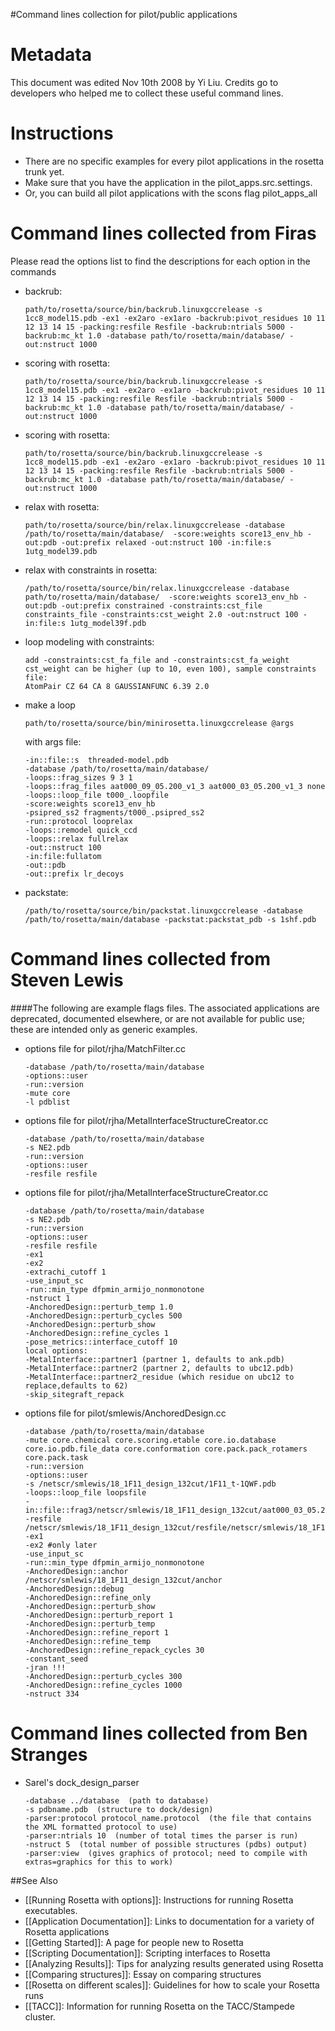 #Command lines collection for pilot/public applications

Metadata
========

This document was edited Nov 10th 2008 by Yi Liu. Credits go to developers who helped me to collect these useful command lines.

Instructions
============

-   There are no specific examples for every pilot applications in the rosetta trunk yet.
-   Make sure that you have the application in the pilot\_apps.src.settings.
-   Or, you can build all pilot applications with the scons flag pilot\_apps\_all

Command lines collected from Firas
==================================

Please read the options list to find the descriptions for each option in the commands

-   backrub:

    ```
    path/to/rosetta/source/bin/backrub.linuxgccrelease -s 1cc8_model15.pdb -ex1 -ex2aro -ex1aro -backrub:pivot_residues 10 11 12 13 14 15 -packing:resfile Resfile -backrub:ntrials 5000 -backrub:mc_kt 1.0 -database path/to/rosetta/main/database/ -out:nstruct 1000
    ```

-   scoring with rosetta:

    ```
    path/to/rosetta/source/bin/backrub.linuxgccrelease -s 1cc8_model15.pdb -ex1 -ex2aro -ex1aro -backrub:pivot_residues 10 11 12 13 14 15 -packing:resfile Resfile -backrub:ntrials 5000 -backrub:mc_kt 1.0 -database path/to/rosetta/main/database/ -out:nstruct 1000
    ```

-   scoring with rosetta:

    ```
    path/to/rosetta/source/bin/backrub.linuxgccrelease -s 1cc8_model15.pdb -ex1 -ex2aro -ex1aro -backrub:pivot_residues 10 11 12 13 14 15 -packing:resfile Resfile -backrub:ntrials 5000 -backrub:mc_kt 1.0 -database path/to/rosetta/main/database/ -out:nstruct 1000
    ```

-   relax with rosetta:

    ```
    path/to/rosetta/source/bin/relax.linuxgccrelease -database /path/to/rosetta/main/database/  -score:weights score13_env_hb -out:pdb -out:prefix relaxed -out:nstruct 100 -in:file:s 1utg_model39.pdb 
    ```

-   relax with constraints in rosetta:

    ```
    /path/to/rosetta/source/bin/relax.linuxgccrelease -database path/to/rosetta/main/database/  -score:weights score13_env_hb -out:pdb -out:prefix constrained -constraints:cst_file constraints_file -constraints:cst_weight 2.0 -out:nstruct 100 -in:file:s 1utg_model39f.pdb
    ```

-   loop modeling with constraints:

    ```
    add -constraints:cst_fa_file and -constraints:cst_fa_weight
    cst_weight can be higher (up to 10, even 100), sample constraints file:
    AtomPair CZ 64 CA 8 GAUSSIANFUNC 6.39 2.0
    ```

-   make a loop

    ```
    path/to/rosetta/source/bin/minirosetta.linuxgccrelease @args
    ```
    with args file:
    ```
    -in::file::s  threaded-model.pdb
    -database /path/to/rosetta/main/database/
    -loops::frag_sizes 9 3 1
    -loops::frag_files aat000_09_05.200_v1_3 aat000_03_05.200_v1_3 none
    -loops::loop_file t000_.loopfile
    -score:weights score13_env_hb
    -psipred_ss2 fragments/t000_.psipred_ss2
    -run::protocol looprelax
    -loops::remodel quick_ccd
    -loops::relax fullrelax
    -out::nstruct 100
    -in:file:fullatom
    -out::pdb
    -out::prefix lr_decoys
    ```

-   packstate:

    ```
    /path/to/rosetta/source/bin/packstat.linuxgccrelease -database /path/to/rosetta/main/database -packstat:packstat_pdb -s 1shf.pdb
    ```

Command lines collected from Steven Lewis
=========================================

####The following are example flags files. The associated applications are deprecated, documented elsewhere, or are not available for public use; these are intended only as generic examples.

-   options file for pilot/rjha/MatchFilter.cc

    ```
    -database /path/to/rosetta/main/database
    -options::user
    -run::version
    -mute core
    -l pdblist
    ```

-   options file for pilot/rjha/MetalInterfaceStructureCreator.cc

    ```
    -database /path/to/rosetta/main/database
    -s NE2.pdb
    -run::version
    -options::user
    -resfile resfile
    ```

-   options file for pilot/rjha/MetalInterfaceStructureCreator.cc

    ```
    -database /path/to/rosetta/main/database
    -s NE2.pdb
    -run::version
    -options::user
    -resfile resfile
    -ex1
    -ex2
    -extrachi_cutoff 1
    -use_input_sc
    -run::min_type dfpmin_armijo_nonmonotone
    -nstruct 1
    -AnchoredDesign::perturb_temp 1.0
    -AnchoredDesign::perturb_cycles 500
    -AnchoredDesign::perturb_show
    -AnchoredDesign::refine_cycles 1
    -pose_metrics::interface_cutoff 10
    local options:
    -MetalInterface::partner1 (partner 1, defaults to ank.pdb)
    -MetalInterface::partner2 (partner 2, defaults to ubc12.pdb)
    -MetalInterface::partner2_residue (which residue on ubc12 to replace,defaults to 62)
    -skip_sitegraft_repack
    ```

-   options file for pilot/smlewis/AnchoredDesign.cc

    ```
    -database /path/to/rosetta/main/database
    -mute core.chemical core.scoring.etable core.io.database
    core.io.pdb.file_data core.conformation core.pack.pack_rotamers
    core.pack.task
    -run::version
    -options::user
    -s /netscr/smlewis/18_1F11_design_132cut/1F11_t-1QWF.pdb
    -loops::loop_file loopsfile
    -in::file::frag3/netscr/smlewis/18_1F11_design_132cut/aat000_03_05.200_v1_3.plusSH3.gz
    -resfile /netscr/smlewis/18_1F11_design_132cut/resfile/netscr/smlewis/18_1F11_design_132cut/resfile2
    -ex1
    -ex2 #only later
    -use_input_sc
    -run::min_type dfpmin_armijo_nonmonotone
    -AnchoredDesign::anchor /netscr/smlewis/18_1F11_design_132cut/anchor
    -AnchoredDesign::debug
    -AnchoredDesign::refine_only
    -AnchoredDesign::perturb_show
    -AnchoredDesign::perturb_report 1
    -AnchoredDesign::perturb_temp
    -AnchoredDesign::refine_report 1
    -AnchoredDesign::refine_temp
    -AnchoredDesign::refine_repack_cycles 30
    -constant_seed
    -jran !!!
    -AnchoredDesign::perturb_cycles 300
    -AnchoredDesign::refine_cycles 1000
    -nstruct 334
    ```

Command lines collected from Ben Stranges
=========================================

-   Sarel's dock\_design\_parser

    ```
    -database ../database  (path to database)
    -s pdbname.pdb  (structure to dock/design)
    -parser:protocol protocol_name.protocol  (the file that contains the XML formatted protocol to use)
    -parser:ntrials 10  (number of total times the parser is run)
    -nstruct 5  (total number of possible structures (pdbs) output)
    -parser:view  (gives graphics of protocol; need to compile with extras=graphics for this to work)
    ```

##See Also

* [[Running Rosetta with options]]: Instructions for running Rosetta executables.
* [[Application Documentation]]: Links to documentation for a variety of Rosetta applications
* [[Getting Started]]: A page for people new to Rosetta
* [[Scripting Documentation]]: Scripting interfaces to Rosetta
* [[Analyzing Results]]: Tips for analyzing results generated using Rosetta
* [[Comparing structures]]: Essay on comparing structures
* [[Rosetta on different scales]]: Guidelines for how to scale your Rosetta runs
* [[TACC]]: Information for running Rosetta on the TACC/Stampede cluster.
